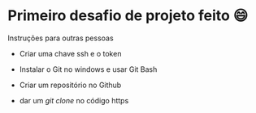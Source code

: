 # Primeiro desafio de projeto feito :smile:

Instruções para outras pessoas

- Criar uma chave ssh e o token 

- Instalar o Git no windows e usar Git Bash

- Criar um repositório no Github

- dar um *git clone* no código https 

  


